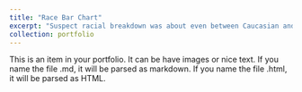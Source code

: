 ```yaml
---
title: "Race Bar Chart"
excerpt: "Suspect racial breakdown was about even between Caucasian and African American populations.<br/><img src='/images/Race Bar Chart.png'>"
collection: portfolio
---
```


This is an item in your portfolio. It can be have images or nice text. If you name the file .md, it will be parsed as markdown. If you name the file .html, it will be parsed as HTML. 
